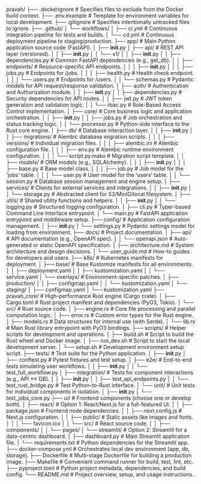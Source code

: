 pravah/
├── .dockerignore  # Specifies files to exclude from the Docker build context.
├── .env.example  # Template for environment variables for local development.
├── .gitignore  # Specifies intentionally untracked files to ignore.
├── .github/
│   └── workflows/
│       ├── ci.yml  # Continuous integration pipeline for tests and builds.
│       └── cd.yml  # Continuous deployment pipeline to staging/production.
├── app/  # Main Python application source code (FastAPI).
│   ├── __init__.py
│   ├── api/  # REST API layer (versioned).
│   │   ├── __init__.py
│   │   └── v1/
│   │       ├── __init__.py
│   │       ├── dependencies.py  # Common FastAPI dependencies (e.g., get_db).
│   │       ├── endpoints/  # Resource-specific API endpoints.
│   │       │   ├── __init__.py
│   │       │   ├── jobs.py  # Endpoints for /jobs.
│   │       │   ├── health.py  # Health check endpoint.
│   │       │   └── users.py  # Endpoints for /users.
│   │       └── schemas.py  # Pydantic models for API request/response validation.
│   ├── auth/  # Authentication and Authorization module.
│   │   ├── __init__.py
│   │   ├── dependencies.py  # Security dependencies for API routes.
│   │   ├── jwt.py  # JWT token generation and validation logic.
│   │   └── rbac.py  # Role-Based Access Control implementation.
│   ├── core/  # Core business logic and application orchestration.
│   │   ├── __init__.py
│   │   ├── jobs.py  # Job orchestration and status tracking logic.
│   │   └── processor.py  # Python-side interface to the Rust core engine.
│   ├── db/  # Database interaction layer.
│   │   ├── __init__.py
│   │   ├── migrations/  # Alembic database migration scripts.
│   │   │   ├── versions/  # Individual migration files.
│   │   │   ├── alembic.ini  # Alembic configuration file.
│   │   │   ├── env.py  # Alembic runtime environment configuration.
│   │   │   └── script.py.mako  # Migration script template.
│   │   ├── models/  # ORM models (e.g., SQLAlchemy).
│   │   │   ├── __init__.py
│   │   │   ├── base.py  # Base model class.
│   │   │   ├── job.py  # Job model for the 'jobs' table.
│   │   │   └── user.py  # User model for the 'users' table.
│   │   └── session.py  # Database session management and engine setup.
│   ├── services/  # Clients for external services and integrations.
│   │   ├── __init__.py
│   │   └── storage.py  # Abstracted client for S3/MinIO/local filesystem.
│   ├── utils/  # Shared utility functions and helpers.
│   │   ├── __init__.py
│   │   └── logging.py  # Structured logging configuration.
│   ├── cli.py  # Typer-based Command Line Interface entrypoint.
│   └── main.py  # FastAPI application entrypoint and middleware setup.
├── config/  # Application configuration management.
│   ├── __init__.py
│   └── settings.py  # Pydantic settings model for loading from environment.
├── docs/  # Project documentation.
│   ├── api/  # API documentation (e.g., OpenAPI spec).
│   │   └── openapi.json  # Auto-generated or static OpenAPI specification.
│   ├── architecture.md  # System architecture and design decisions.
│   └── user_guide.md  # How-to guides for developers and users.
├── k8s/  # Kubernetes manifests for deployment.
│   ├── base/  # Base Kustomize manifests for all environments.
│   │   ├── deployment.yaml
│   │   ├── kustomization.yaml
│   │   └── service.yaml
│   └── overlays/  # Environment-specific patches.
│       ├── production/
│       │   ├── configmap.yaml
│       │   └── kustomization.yaml
│       └── staging/
│           ├── configmap.yaml
│           └── kustomization.yaml
├── pravah_core/  # High-performance Rust engine (Cargo crate).
│   ├── Cargo.toml  # Rust project manifest and dependencies (PyO3, Tokio).
│   └── src/  # Rust source code.
│       ├── engine.rs  # Core file processing and parallel computation logic.
│       ├── error.rs  # Custom error types for the Rust engine.
│       ├── models.rs  # Data structures for internal use (with Serde).
│       └── lib.rs  # Main Rust library entrypoint with PyO3 bindings.
├── scripts/  # Helper scripts for development and operations.
│   ├── build.sh  # Script to build the Rust wheel and Docker image.
│   ├── run_dev.sh  # Script to start the local development server.
│   └── setup.sh  # Development environment setup script.
├── tests/  # Test suite for the Python application.
│   ├── __init__.py
│   ├── conftest.py  # Pytest fixtures and test setup.
│   ├── e2e/  # End-to-end tests simulating user workflows.
│   │   ├── __init__.py
│   │   └── test_full_workflow.py
│   ├── integration/  # Tests for component interactions (e.g., API <-> DB).
│   │   ├── __init__.py
│   │   ├── test_api_endpoints.py
│   │   └── test_rust_bridge.py  # Test Python-to-Rust interface.
│   └── unit/  # Unit tests for individual components in isolation.
│       ├── __init__.py
│       └── test_jobs_core.py
├── ui/  # Frontend components (choose one or develop both).
│   ├── react/  # Option 1: React/Next.js for a full-featured UI.
│   │   ├── package.json  # Frontend node dependencies.
│   │   ├── next.config.js  # Next.js configuration.
│   │   ├── public/  # Static assets like images and fonts.
│   │   │   └── favicon.ico
│   │   └── src/  # React source code.
│   │       ├── components/
│   │       └── pages/
│   └── streamlit/  # Option 2: Streamlit for a data-centric dashboard.
│       ├── dashboard.py  # Main Streamlit application file.
│       └── requirements.txt  # Python dependencies for the Streamlit app.
├── docker-compose.yml  # Orchestrates local dev environment (app, db, storage).
├── Dockerfile  # Multi-stage Dockerfile for building a production image.
├── Makefile  # Convenient command runner for build, test, lint, etc.
├── pyproject.toml  # Python project metadata, dependencies, and build config.
└── README.md  # Project overview, setup, and usage instructions.